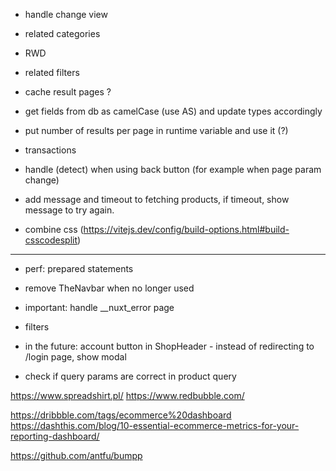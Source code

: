 - handle change view

- related categories

- RWD

- related filters

- cache result pages ?

- get fields from db as camelCase (use AS) and update types accordingly

- put number of results per page in runtime variable and use it  (?)

- transactions

- handle (detect) when using back button (for example when page param change)

- add message and timeout to fetching products, if timeout, show message to try again.

- combine css (https://vitejs.dev/config/build-options.html#build-csscodesplit)

---
- perf: prepared statements

- remove TheNavbar when no longer used

- important: handle __nuxt_error page 

- filters

- in the future: account button in ShopHeader - instead of redirecting to /login page, show modal


- check if query params are correct in product query 

https://www.spreadshirt.pl/
https://www.redbubble.com/

https://dribbble.com/tags/ecommerce%20dashboard
https://dashthis.com/blog/10-essential-ecommerce-metrics-for-your-reporting-dashboard/

https://github.com/antfu/bumpp